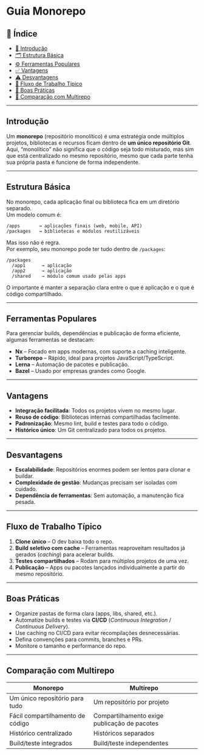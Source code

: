 # Guia Monorepo

## 📜 Índice

- [📖 Introdução](#introdução)
- [🗂 Estrutura Básica](#estrutura-básica)
- [⚙️ Ferramentas Populares](#ferramentas-populares)
- [✅ Vantagens](#vantagens)
- [⚠️ Desvantagens](#desvantagens)
- [🔄 Fluxo de Trabalho Típico](#fluxo-de-trabalho-típico)
- [📌 Boas Práticas](#boas-práticas)
- [🔗 Comparação com Multirepo](#comparação-com-multirepo)

---

## Introdução

Um **monorepo** (repositório monolítico) é uma estratégia onde múltiplos projetos, bibliotecas e recursos ficam dentro de **um único repositório Git**.  
Aqui, “monolítico” não significa que o código seja todo misturado, mas sim que está centralizado no mesmo repositório, mesmo que cada parte tenha sua própria pasta e funcione de forma independente.

---

## Estrutura Básica

No monorepo, cada aplicação final ou biblioteca fica em um diretório separado.  
Um modelo comum é:

```
/apps       → aplicações finais (web, mobile, API)
/packages   → bibliotecas e módulos reutilizáveis
```

Mas isso não é regra.  
Por exemplo, seu monorepo pode ter tudo dentro de `/packages`:

```
/packages
  /app1      → aplicação
  /app2      → aplicação
  /shared    → módulo comum usado pelas apps
```

O importante é manter a separação clara entre o que é aplicação e o que é código compartilhado.

---

## Ferramentas Populares

Para gerenciar builds, dependências e publicação de forma eficiente, algumas ferramentas se destacam:

- **Nx** – Focado em apps modernas, com suporte a caching inteligente.
- **Turborepo** – Rápido, ideal para projetos JavaScript/TypeScript.
- **Lerna** – Automação de pacotes e publicação.
- **Bazel** – Usado por empresas grandes como Google.

---

## Vantagens

- **Integração facilitada**: Todos os projetos vivem no mesmo lugar.
- **Reuso de código**: Bibliotecas internas compartilhadas facilmente.
- **Padronização**: Mesmo lint, build e testes para todo o código.
- **Histórico único**: Um Git centralizado para todos os projetos.

---

## Desvantagens

- **Escalabilidade**: Repositórios enormes podem ser lentos para clonar e buildar.
- **Complexidade de gestão**: Mudanças precisam ser isoladas com cuidado.
- **Dependência de ferramentas**: Sem automação, a manutenção fica pesada.

---

## Fluxo de Trabalho Típico

1. **Clone único** – O dev baixa todo o repo.
2. **Build seletivo com cache** – Ferramentas reaproveitam resultados já gerados (_caching_) para acelerar builds.
3. **Testes compartilhados** – Rodam para múltiplos projetos de uma vez.
4. **Publicação** – Apps ou pacotes lançados individualmente a partir do mesmo repositório.

---

## Boas Práticas

- Organize pastas de forma clara (apps, libs, shared, etc.).
- Automatize builds e testes via **CI/CD** (_Continuous Integration_ / _Continuous Delivery_).
- Use caching no CI/CD para evitar recompilações desnecessárias.
- Defina convenções para commits, branches e PRs.
- Monitore o tamanho e performance do repo.

---

## Comparação com Multirepo

| Monorepo                         | Multirepo                                    |
| -------------------------------- | -------------------------------------------- |
| Um único repositório para tudo   | Um repositório por projeto                   |
| Fácil compartilhamento de código | Compartilhamento exige publicação de pacotes |
| Histórico centralizado           | Históricos separados                         |
| Build/teste integrados           | Build/teste independentes                    |

